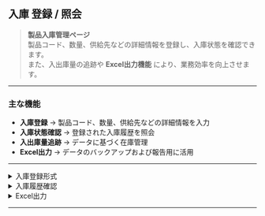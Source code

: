 ##  入庫 登録 / 照会

> **製品入庫管理ページ**  
> 製品コード、数量、供給先などの詳細情報を登録し、入庫状態を確認できます。  
> また、入出庫量の追跡や **Excel出力機能** により、業務効率を向上させます。  

---

###  主な機能
- **入庫登録** → 製品コード、数量、供給先などの詳細情報を入力  
- **入庫状態確認** → 登録された入庫履歴を照会  
- **入出庫量追跡** → データに基づく在庫管理  
- **Excel出力** → データのバックアップおよび報告用に活用  

---

<details>
  <summary> 入庫登録形式</summary><br>
  <p align="center">
    <img src="https://github.com/jongha8422-sketch/inoutmanager/blob/main/PICTURES/%EC%9E%85%EA%B3%A0%20%EB%93%B1%EB%A1%9D%EC%96%91%EC%8B%9D.png" alt="入庫登録フォーム" width="400"/> 
  </p>
  <p align="center"> 製品コード、数量、供給先などを入力して新規入庫を登録 </p>
</details>

<details>
  <summary> 入庫履歴確認</summary><br>
  <p align="center">
    <img src="https://github.com/jongha8422-sketch/inoutmanager/blob/main/PICTURES/%EC%9E%85%EA%B3%A0%20%EC%83%81%ED%83%9C%20%ED%99%95%EC%9D%B8.png" alt="入庫履歴確認" width="400"/> 
  </p>
  <p align="center"> 登録された入庫履歴と状態を一覧で確認可能 </p>
</details>

<details>
  <summary> Excel出力</summary><br>
  <p align="center">
    <img src="https://github.com/jongha8422-sketch/inoutmanager/blob/main/PICTURES/%EC%A7%84%EC%A7%9C%20%EC%9E%85%EA%B3%A0%20%EC%97%91%EC%85%80.png" alt="入庫Excel出力" width="400"/> 
  </p>
  <p align="center"> 入庫データをExcelに出力し、バックアップおよび報告に活用 </p>
</details>

---
